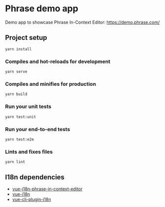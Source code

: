 # Phrase demo app
Demo app to showcase Phrase In-Context Editor: https://demo.phrase.com/

## Project setup
```
yarn install
```

### Compiles and hot-reloads for development
```
yarn serve
```

### Compiles and minifies for production
```
yarn build
```

### Run your unit tests
```
yarn test:unit
```

### Run your end-to-end tests
```
yarn test:e2e
```

### Lints and fixes files
```
yarn lint
```

## I18n dependencies

- [vue-i18n-phrase-in-context-editor](https://www.npmjs.com/package/vue-i18n-phrase-in-context-editor)
- [vue-i18n](https://www.npmjs.com/package/vue-i18n)
- [vue-cli-plugin-i18n](https://www.npmjs.com/package/vue-cli-plugin-i18n)
